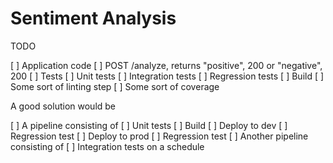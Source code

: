 # Sentiment Analysis

TODO

[ ] Application code
    [ ] POST /analyze, returns "positive", 200 or "negative", 200
[ ] Tests
    [ ] Unit tests
    [ ] Integration tests
    [ ] Regression tests
[ ] Build
    [ ] Some sort of linting step
    [ ] Some sort of coverage

A good solution would be

[ ] A pipeline consisting of
    [ ] Unit tests
    [ ] Build
    [ ] Deploy to dev
    [ ] Regression test
    [ ] Deploy to prod
    [ ] Regression test
[ ] Another pipeline consisting of
    [ ] Integration tests on a schedule
